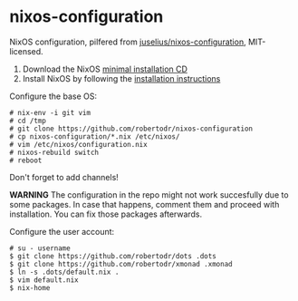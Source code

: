 # nixos-configuration

NixOS configuration, pilfered from [juselius/nixos-configuration](https://github.com/juselius/nixos-configuration), MIT-licensed.

1. Download the NixOS [minimal installation CD](https://nixos.org/nixos/download.html)
2. Install NixOS by following the [installation instructions](https://nixos.org/nixos/manual/index.html#sec-installation)

Configure the base OS:

    # nix-env -i git vim
    # cd /tmp
    # git clone https://github.com/robertodr/nixos-configuration
    # cp nixos-configuration/*.nix /etc/nixos/
    # vim /etc/nixos/configuration.nix
    # nixos-rebuild switch
    # reboot

Don't forget to add channels!

**WARNING** The configuration in the repo might not work succesfully due to some packages.
In case that happens, comment them and proceed with installation. You can fix those packages afterwards.

Configure the user account:

    # su - username
    $ git clone https://github.com/robertodr/dots .dots
    $ git clone https://github.com/robertodr/xmonad .xmonad
    $ ln -s .dots/default.nix .
    $ vim default.nix
    $ nix-home
